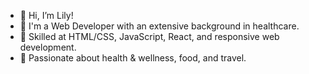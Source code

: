 - 👋 Hi, I’m Lily!
- 🌱 I'm a Web Developer with an extensive background in healthcare.
- 👀 Skilled at HTML/CSS, JavaScript, React, and responsive web development. 
- 💞️ Passionate about health & wellness, food, and travel. 

<!---
- 👋 Hi, I’m @lilyyee
- 👀 I’m interested in ...
- 🌱 I’m currently learning ...
- 💞️ I’m looking to collaborate on ...
- 📫 How to reach me ...
--->

<!---
lilyyee/lilyyee is a ✨ special ✨ repository because its `README.md` (this file) appears on your GitHub profile.
You can click the Preview link to take a look at your changes.
--->
